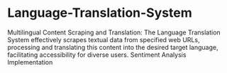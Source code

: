 # Language-Translation-System
Multilingual Content Scraping and Translation: The Language Translation System effectively scrapes textual data from specified web URLs, processing and translating this content into the desired target language, facilitating accessibility for diverse users.  Sentiment Analysis Implementation
